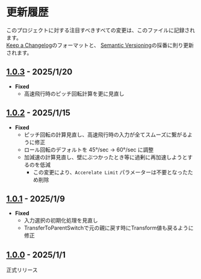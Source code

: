 # 更新履歴

このプロジェクトに対する注目すべきすべての変更は、このファイルに記録されます。  
[Keep a Changelog](https://keepachangelog.com/en/1.0.0/)のフォーマットと、
[Semantic Versioning](https://semver.org/spec/v2.0.0.html)の採番に則り更新されます。  

## [1.0.3] - 2025/1/20

- **Fixed**
  - 高速飛行時のピッチ回転計算を更に見直し

## [1.0.2] - 2025/1/15

- **Fixed**
  - ピッチ回転の計算見直し、高速飛行時の入力が全てスムーズに繋がるように修正
  - ロール回転のデフォルトを 45°/sec → 60°/sec に調整
  - 加減速の計算見直し、壁にぶつかったとき等に過剰に再加速しようとするのを低減
    - この変更により、`Accerelate Limit` パラメーターは不要となったため削除

## [1.0.1] - 2025/1/9

- **Fixed**
  - 入力選択の初期化処理を見直し
  - TransferToParentSwitchで元の親に戻す時にTransform値も戻るように修正

## [1.0.0] - 2025/1/1

正式リリース

[1.0.3]: https://github.com/mimyquality/DynamicDragonDriveSystem/releases/tag/1.0.3
[1.0.2]: https://github.com/mimyquality/DynamicDragonDriveSystem/releases/tag/1.0.2
[1.0.1]: https://github.com/mimyquality/DynamicDragonDriveSystem/releases/tag/1.0.1
[1.0.0]: https://github.com/mimyquality/DynamicDragonDriveSystem/releases/tag/1.0.0
